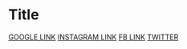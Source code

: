 # Title

[GOOGLE LINK](https://google.com)
[INSTAGRAM LINK](https://instagram.com)
[FB LINK](https://facebook.com)
[TWITTER](https://twitter.com)
